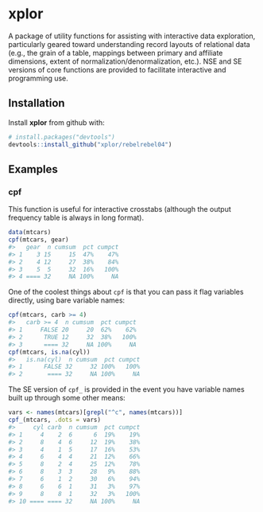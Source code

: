 
<!-- README.md is generated from README.Rmd. Please edit that file -->
xplor
=====

A package of utility functions for assisting with interactive data exploration, particularly geared toward understanding record layouts of relational data (e.g., the grain of a table, mappings between primary and affiliate dimensions, extent of normalization/denormalization, etc.). NSE and SE versions of core functions are provided to facilitate interactive and programming use.

Installation
------------

Install **xplor** from github with:

``` r
# install.packages("devtools")
devtools::install_github("xplor/rebelrebel04")
```

Examples
--------

### cpf

This function is useful for interactive crosstabs (although the output frequency table is always in long format).

``` r
data(mtcars)
cpf(mtcars, gear)
#>   gear  n cumsum  pct cumpct
#> 1    3 15     15  47%    47%
#> 2    4 12     27  38%    84%
#> 3    5  5     32  16%   100%
#> 4 ==== 32     NA 100%     NA
```

One of the coolest things about `cpf` is that you can pass it flag variables directly, using bare variable names:

``` r
cpf(mtcars, carb >= 4)
#>   carb >= 4  n cumsum  pct cumpct
#> 1     FALSE 20     20  62%    62%
#> 2      TRUE 12     32  38%   100%
#> 3      ==== 32     NA 100%     NA
cpf(mtcars, is.na(cyl))
#>   is.na(cyl)  n cumsum  pct cumpct
#> 1      FALSE 32     32 100%   100%
#> 2       ==== 32     NA 100%     NA
```

The SE version of `cpf_` is provided in the event you have variable names built up through some other means:

``` r
vars <- names(mtcars)[grepl("^c", names(mtcars))]
cpf_(mtcars, .dots = vars)
#>     cyl carb  n cumsum  pct cumpct
#> 1     4    2  6      6  19%    19%
#> 2     8    4  6     12  19%    38%
#> 3     4    1  5     17  16%    53%
#> 4     6    4  4     21  12%    66%
#> 5     8    2  4     25  12%    78%
#> 6     8    3  3     28   9%    88%
#> 7     6    1  2     30   6%    94%
#> 8     6    6  1     31   3%    97%
#> 9     8    8  1     32   3%   100%
#> 10 ==== ==== 32     NA 100%     NA
```
